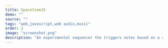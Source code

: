 ```yaml
---
title: SpacetimeJS
demo: ""
source: ""
tags: "web,javascript,web audio,music"
order: 2
image: "screenshot.png"
description: "An experimental sequencer the triggers notes based on a set of commands. Sound is generated using Engine."
---
```

